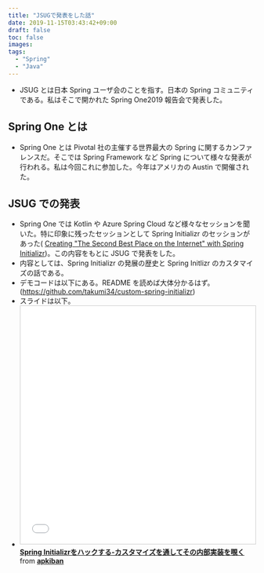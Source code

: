 ```yaml
---
title: "JSUGで発表をした話"
date: 2019-11-15T03:43:42+09:00
draft: false
toc: false
images:
tags:
  - "Spring"
  - "Java"
---
```


- JSUG とは日本 Spring ユーザ会のことを指す。日本の Spring コミュニティである。私はそこで開かれた Spring One2019 報告会で発表した。

## Spring One とは

- Spring One とは Pivotal 社の主催する世界最大の Spring に関するカンファレンスだ。そこでは Spring Framework など Spring について様々な発表が行われる。私は今回これに参加した。今年はアメリカの Austin で開催された。

## JSUG での発表

- Spring One では Kotlin や Azure Spring Cloud など様々なセッションを聞いた。特に印象に残ったセッションとして Spring Initializr のセッションがあった( [Creating "The Second Best Place on the Internet" with Spring Initializr](https://www.slideshare.net/Pivotal/creating-the-second-best-place-on-the-internet-with-spring-initializr/Pivotal/creating-the-second-best-place-on-the-internet-with-spring-initializr))。この内容をもとに JSUG で発表をした。
- 内容としては、Spring Initializr の発展の歴史と Spring Initlizr のカスタマイズの話である。
- デモコードは以下にある。README を読めば大体分かるはず。(https://github.com/takumi34/custom-spring-initializr)
- スライドは以下。
- <iframe src="//www.slideshare.net/slideshow/embed_code/key/t4XKHDRMrhP0Uy" width="595" height="485" frameborder="0" marginwidth="0" marginheight="0" scrolling="no" style="border:1px solid #CCC; border-width:1px; margin-bottom:5px; max-width: 100%;" allowfullscreen> </iframe> <div style="margin-bottom:5px"> <strong> <a href="//www.slideshare.net/apkiban/spring-initializr" title="Spring Initializrをハックする-カスタマイズを通してその内部実装を覗く" target="_blank">Spring Initializrをハックする-カスタマイズを通してその内部実装を覗く</a> </strong> from <strong><a href="https://www.slideshare.net/apkiban" target="_blank">apkiban</a></strong> </div>
